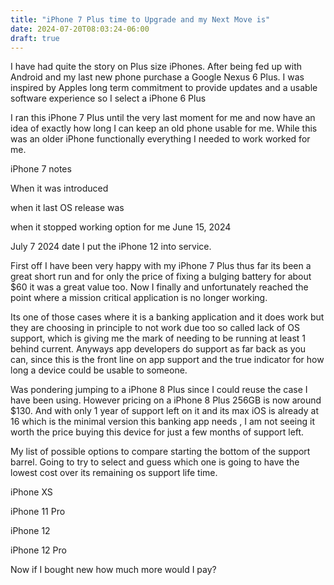 ```yaml
---
title: "iPhone 7 Plus time to Upgrade and my Next Move is"
date: 2024-07-20T08:03:24-06:00
draft: true
---
```


I have had quite the story on Plus size iPhones. After being fed up with Android and my last new phone purchase a Google Nexus 6 Plus. I was inspired by Apples long term commitment to provide updates and a usable software experience so I select a iPhone 6 Plus 

I ran this iPhone 7 Plus until the very last moment for me and now have an idea of exactly how long I can keep an old phone usable for me. While this was an older iPhone functionally everything I needed to work worked for me.



iPhone 7 notes

When it was introduced

when it last OS release was

when it stopped working option for me June 15, 2024

July 7 2024 date I put the iPhone 12 into service.

First off I have been very happy with my iPhone 7 Plus thus far its been a great short run and for only the price of fixing a bulging battery for about $60 it was a great value too. Now I finally and unfortunately reached the point where a mission critical application is no longer working.

Its one of those cases where it is a banking application and it does work but they are choosing in principle to not work due too so called lack of OS support, which is giving me the mark of needing to be running at least 1 behind current. Anyways app developers do support as far back as you can, since this is the front line on app support and the true indicator for how long a device could be usable to someone.

Was pondering jumping to a iPhone 8 Plus since I could reuse the case I have been using. However pricing on a iPhone 8 Plus 256GB is now around $130. And with only 1 year of support left on it and its max iOS is already at 16 which is the minimal version this banking app needs , I am not seeing it worth the price buying this device for just a few months of support left.

My list of possible options to compare starting the bottom of the support barrel. Going to try to select and guess which one is going to have the lowest cost over its remaining os support life time.

iPhone XS

iPhone 11 Pro

iPhone 12

iPhone 12 Pro

Now if I bought new how much more would I pay?